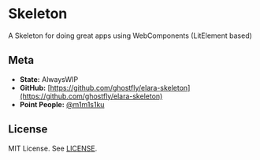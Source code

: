 # Skeleton

A Skeleton for doing great apps using WebComponents (LitElement based)

## Meta

* **State:** AlwaysWIP
* **GitHub:** [https://github.com/ghostfly/elara-skeleton](https://github.com/ghostfly/elara-skeleton)
* **Point People:** [@m1m1s1ku](https://github.com/m1m1s1ku)

## License

MIT License. See [LICENSE](LICENSE).
